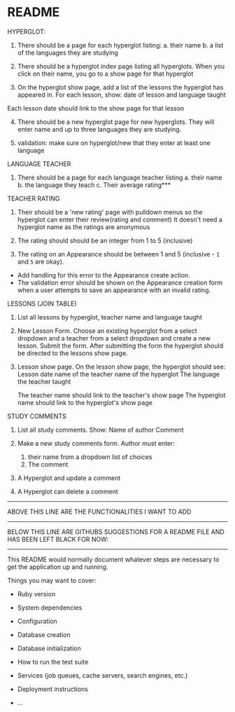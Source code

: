 # README

HYPERGLOT:
1. There should be a page for each hyperglot listing:
    a.  their name
    b.  a list of the languages they are studying

2.  There should be a hyperglot index page listing all hyperglots.
When you click on their name, you go to a show page for that hyperglot 

3.  On the hyperglot show page, add a list of the lessons the hyperglot has appeared in.  For each lesson, show: date of lesson and language taught

Each lesson date should link to the show page for that lesson


4.  There should be a new hyperglot page for new hyperglots.  They
will enter name and up to three languages they are studying.

5. validation:  make sure on hyperglot/new that they enter at least one language


LANGUAGE TEACHER

1.  There should be a page for each language teacher listing
    a.  their name
    b.  the language they teach
    c.  Their average rating***


TEACHER RATING
1.  Their should be a 'new rating' page with pulldown menus so
    the hyperglot can enter their review(rating and comment)
    It doesn't need a hyperglot name as the ratings are anonymous

2.  The rating should should be an integer from 1 to 5 (inclusive)

3.  The rating on an Appearance should be between 1 and 5 (inclusive - `1` and `5` are okay).

- Add handling for this error to the Appearance create action.
- The validation error should be shown on the Appearance creation form when a user attempts to save an appearance with an invalid rating.


LESSONS (JOIN TABLE)

1. List all lessons by hyperglot, teacher name and language taught

2.  New Lesson Form.  Choose an existing hyperglot from a select dropdown
   and a teacher from a select dropdown and create a new lesson. Submit the form. After submitting the form the hyperglot should be directed to the lessons show page.

3. Lesson show page.  On the lesson show page, the hyperglot should see:
     Lesson date
     name of the teacher
     name of the hyperglot
     The language the teacher taught

     The teacher name should link to the teacher's show page
     The hyperglot name should link to the hyperglot's show page


STUDY COMMENTS

1.  List all study comments.  Show:
    Name of author
    Comment
2.  Make a new study comments form. Author must enter:
    1.  their name from a dropdown list of choices
    2.  The comment

3. A Hyperglot and update a comment

4. A Hyperglot can delete a comment











_________________________________________________________________________
ABOVE THIS LINE ARE THE FUNCTIONALITIES I WANT TO ADD

****************************************************************

BELOW THIS LINE ARE GITHUBS SUGGESTIONS FOR A README FILE AND HAS BEEN LEFT BLACK FOR NOW:
___________________________________________________________________________                                                                        

This README would normally document whatever steps are necessary to get the
application up and running.

Things you may want to cover:

* Ruby version

* System dependencies

* Configuration

* Database creation

* Database initialization

* How to run the test suite

* Services (job queues, cache servers, search engines, etc.)

* Deployment instructions

* ...
